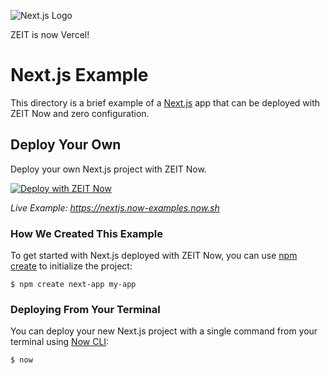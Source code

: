 ![Next.js Logo](https://github.com/zeit/now/blob/master/packages/frameworks/logos/next.svg)

ZEIT is now Vercel!

# Next.js Example

This directory is a brief example of a [Next.js](https://nextjs.org) app that can be deployed with ZEIT Now and zero configuration.

## Deploy Your Own

Deploy your own Next.js project with ZEIT Now.

[![Deploy with ZEIT Now](https://zeit.co/button)](https://zeit.co/import/project?template=https://github.com/zeit/now/tree/master/examples/nextjs)

_Live Example: https://nextjs.now-examples.now.sh_

### How We Created This Example

To get started with Next.js deployed with ZEIT Now, you can use [npm create](https://www.npmjs.com/package/create-next-app) to initialize the project:

```shell
$ npm create next-app my-app
```

### Deploying From Your Terminal

You can deploy your new Next.js project with a single command from your terminal using [Now CLI](https://zeit.co/download):

```shell
$ now
```
